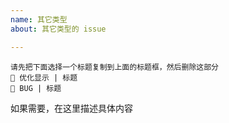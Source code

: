 ```yaml
---
name: 其它类型
about: 其它类型的 issue

---
```


```
请先把下面选择一个标题复制到上面的标题框，然后删除这部分
🌈 优化显示 | 标题
👾 BUG | 标题
```

如果需要，在这里描述具体内容
